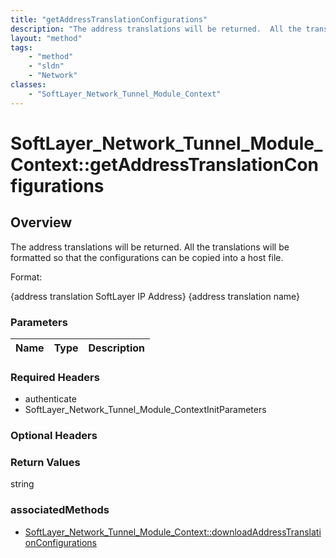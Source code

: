 ```yaml
---
title: "getAddressTranslationConfigurations"
description: "The address translations will be returned.  All the translations will be formatted so that the configurations can be cop... "
layout: "method"
tags:
    - "method"
    - "sldn"
    - "Network"
classes:
    - "SoftLayer_Network_Tunnel_Module_Context"
---
```

# SoftLayer_Network_Tunnel_Module_Context::getAddressTranslationConfigurations
## Overview 
The address translations will be returned.  All the translations will be formatted so that the configurations can be copied into a host file. 

Format: 

{address translation SoftLayer IP Address}        {address translation name} 

### Parameters 
|Name | Type | Description |
| --- | --- | --- |


### Required Headers
* authenticate
* SoftLayer_Network_Tunnel_Module_ContextInitParameters

### Optional Headers

### Return Values
string


### associatedMethods

*  [SoftLayer_Network_Tunnel_Module_Context::downloadAddressTranslationConfigurations](/reference/services/SoftLayer_Network_Tunnel_Module_Context/downloadAddressTranslationConfigurations )

